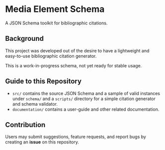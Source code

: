 # Media Element Schema
A JSON Schema toolkit for bibliographic citations.

## Background
This project was developed out of the desire to have a lightweight and easy-to-use bibliographic citation generator.

This is a work-in-progress schema, not yet ready for stable usage.

## Guide to this Repository
- `src/` contains the source JSON Schema and a sample of valid instances under `schema/` and a `scripts/` directory for a simple citation generator and schema validator.
- `documentation/` contains a user-guide and other related documentation.

## Contribution
Users may submit suggestions, feature requests, and report bugs by creating an **issue** on this repository.